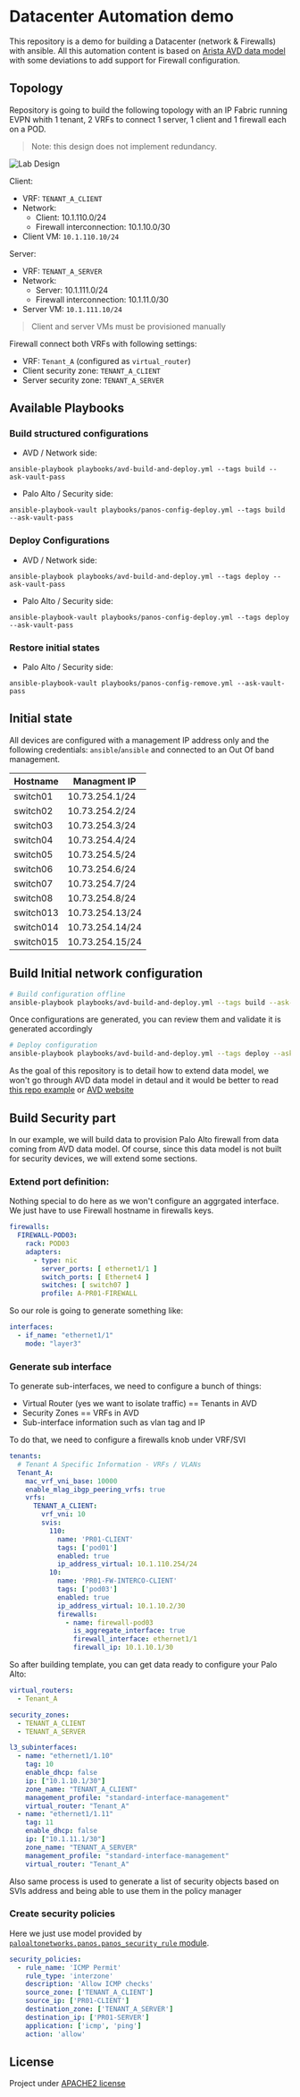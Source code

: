 # Datacenter Automation demo

This repository is a demo for building a Datacenter (network & Firewalls) with ansible. All this automation content is based on [Arista AVD data model](https://www.avd.sh) with some deviations to add support for Firewall configuration.

## Topology

Repository is going to build the following topology with an IP Fabric running EVPN whith 1 tenant, 2 VRFs to connect 1 server, 1 client and 1 firewall each on a POD.

> Note: this design does not implement redundancy.

![Lab Design](./medias/lab-topology.png)

Client:
- VRF: `TENANT_A_CLIENT`
- Network:
  - Client: 10.1.110.0/24
  - Firewall interconnection: 10.1.10.0/30
- Client VM: `10.1.110.10/24`

Server:
- VRF: `TENANT_A_SERVER`
- Network:
  - Server: 10.1.111.0/24
  - Firewall interconnection: 10.1.11.0/30
- Server VM: `10.1.111.10/24`

> Client and server VMs must be provisioned manually

Firewall connect both VRFs with following settings:

- VRF: `Tenant_A` (configured as `virtual_router`)
- Client security zone: `TENANT_A_CLIENT`
- Server security zone: `TENANT_A_SERVER`

## Available Playbooks

### Build structured configurations

- AVD / Network side:

```shell
ansible-playbook playbooks/avd-build-and-deploy.yml --tags build --ask-vault-pass
```

- Palo Alto / Security side:

```shell
ansible-playbook-vault playbooks/panos-config-deploy.yml --tags build --ask-vault-pass
```

### Deploy Configurations

- AVD / Network side:

```shell
ansible-playbook playbooks/avd-build-and-deploy.yml --tags deploy --ask-vault-pass
```

- Palo Alto / Security side:

```shell
ansible-playbook-vault playbooks/panos-config-deploy.yml --tags deploy --ask-vault-pass
```

### Restore initial states

- Palo Alto / Security side:

```shell
ansible-playbook-vault playbooks/panos-config-remove.yml --ask-vault-pass
```

## Initial state

All devices are configured with a management IP address only and the following credentials: `ansible`/`ansible` and connected to an Out Of band management.

| Hostname | Managment IP  |
| -------- | ------------  |
| switch01 | 10.73.254.1/24|
| switch02 | 10.73.254.2/24|
| switch03 | 10.73.254.3/24|
| switch04 | 10.73.254.4/24|
| switch05 | 10.73.254.5/24|
| switch06 | 10.73.254.6/24|
| switch07 | 10.73.254.7/24|
| switch08 | 10.73.254.8/24|
| switch013 | 10.73.254.13/24|
| switch014 | 10.73.254.14/24|
| switch015 | 10.73.254.15/24|

## Build Initial network configuration

```bash
# Build configuration offline
ansible-playbook playbooks/avd-build-and-deploy.yml --tags build --ask-vault-pass
```

Once configurations are generated, you can review them and validate it is generated accordingly

```bash
# Deploy configuration
ansible-playbook playbooks/avd-build-and-deploy.yml --tags deploy --ask-vault-pass
```

As the goal of this repository is to detail how to extend data model, we won't go through AVD data model in detaul and it would be better to read [this repo example](https://github.com/titom73/ansible-avd-cloudvision-demo) or [AVD website](https://www.avd.sh)

## Build Security part

In our example, we will build data to provision Palo Alto firewall from data coming from AVD data model. Of course, since this data model is not built for security devices, we will extend some sections.

### Extend port definition:

Nothing special to do here as we won't configure an aggrgated interface. We just have to use Firewall hostname in firewalls keys.

```yaml
firewalls:
  FIREWALL-POD03:
    rack: POD03
    adapters:
      - type: nic
        server_ports: [ ethernet1/1 ]
        switch_ports: [ Ethernet4 ]
        switches: [ switch07 ]
        profile: A-PR01-FIREWALL
```

So our role is going to generate something like:

```yaml
interfaces:
  - if_name: "ethernet1/1"
    mode: "layer3"
```

### Generate sub interface

To generate sub-interfaces, we need to configure a bunch of things:

- Virtual Router (yes we want to isolate traffic) == Tenants in AVD
- Security Zones == VRFs in AVD
- Sub-interface information such as vlan tag and IP

To do that, we need to configure a firewalls knob under VRF/SVI

```yaml
tenants:
  # Tenant A Specific Information - VRFs / VLANs
  Tenant_A:
    mac_vrf_vni_base: 10000
    enable_mlag_ibgp_peering_vrfs: true
    vrfs:
      TENANT_A_CLIENT:
        vrf_vni: 10
        svis:
          110:
            name: 'PR01-CLIENT'
            tags: ['pod01']
            enabled: true
            ip_address_virtual: 10.1.110.254/24
          10:
            name: 'PR01-FW-INTERCO-CLIENT'
            tags: ['pod03']
            enabled: true
            ip_address_virtual: 10.1.10.2/30
            firewalls:
              - name: firewall-pod03
                is_aggregate_interface: true
                firewall_interface: ethernet1/1
                firewall_ip: 10.1.10.1/30
```

So after building template, you can get data ready to configure your Palo Alto:

```yaml
virtual_routers:
  - Tenant_A

security_zones:
  - TENANT_A_CLIENT
  - TENANT_A_SERVER

l3_subinterfaces:
  - name: "ethernet1/1.10"
    tag: 10
    enable_dhcp: false
    ip: ["10.1.10.1/30"]
    zone_name: "TENANT_A_CLIENT"
    management_profile: "standard-interface-management"
    virtual_router: "Tenant_A"
  - name: "ethernet1/1.11"
    tag: 11
    enable_dhcp: false
    ip: ["10.1.11.1/30"]
    zone_name: "TENANT_A_SERVER"
    management_profile: "standard-interface-management"
    virtual_router: "Tenant_A"
```

Also same process is used to generate a list of security objects based on SVIs address and being able to use them in the policy manager

### Create security policies

Here we just use model provided by [`paloaltonetworks.panos.panos_security_rule` module](https://ansible-pan.readthedocs.io/en/latest/modules/panos_security_rule_module.html).

```yaml
security_policies:
  - rule_name: 'ICMP Permit'
    rule_type: 'interzone'
    description: 'Allow ICMP checks'
    source_zone: ['TENANT_A_CLIENT']
    source_ip: ['PR01-CLIENT']
    destination_zone: ['TENANT_A_SERVER']
    destination_ip: ['PR01-SERVER']
    application: ['icmp', 'ping']
    action: 'allow'
```

## License

Project under [APACHE2 license](./LICENSE)

